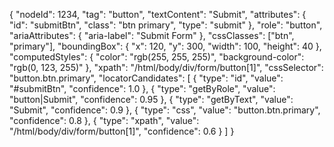 {
  "nodeId": 1234,
  "tag": "button",
  "textContent": "Submit",
  "attributes": {
    "id": "submitBtn",
    "class": "btn primary",
    "type": "submit"
  },
  "role": "button",
  "ariaAttributes": {
    "aria-label": "Submit Form"
  },
  "cssClasses": ["btn", "primary"],
  "boundingBox": {
    "x": 120,
    "y": 300,
    "width": 100,
    "height": 40
  },
  "computedStyles": {
    "color": "rgb(255, 255, 255)",
    "background-color": "rgb(0, 123, 255)"
  },
  "xpath": "/html/body/div/form/button[1]",
  "cssSelector": "button.btn.primary",
  "locatorCandidates": [
    { "type": "id", "value": "#submitBtn", "confidence": 1.0 },
    { "type": "getByRole", "value": "button|Submit", "confidence": 0.95 },
    { "type": "getByText", "value": "Submit", "confidence": 0.9 },
    { "type": "css", "value": "button.btn.primary", "confidence": 0.8 },
    { "type": "xpath", "value": "/html/body/div/form/button[1]", "confidence": 0.6 }
  ]
}
